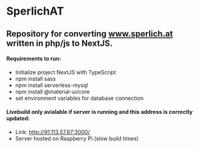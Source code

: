 # SperlichAT
## Repository for converting www.sperlich.at written in php/js to NextJS.

#### Requirements to run:
  - Initialize project NextJS with TypeScript
  - npm install sass
  - npm install serverless-mysql
  - npm install @material-ui/core
  - set environment variables for database connection

#### Livebuild only avialable if server is running and this address is correctly updated:
  - Link: http://91.113.57.87:3000/
  - Server hosted on Raspberry Pi (slow build times)
